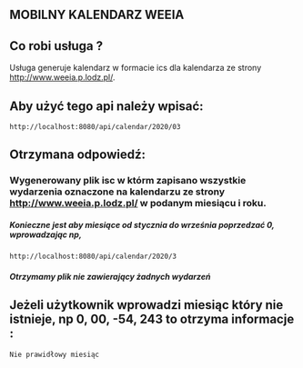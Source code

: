 ## MOBILNY KALENDARZ WEEIA

## Co robi usługa ? 
Usługa generuje kalendarz w formacie ics dla kalendarza ze strony http://www.weeia.p.lodz.pl/.

## Aby użyć tego api należy wpisać:
```
http://localhost:8080/api/calendar/2020/03
```
## Otrzymana odpowiedź:
### Wygenerowany plik isc w którm zapisano wszystkie wydarzenia oznaczone na kalendarzu ze strony http://www.weeia.p.lodz.pl/ w podanym miesiącu i roku.

##### Konieczne jest aby miesiące od stycznia do września poprzedzać 0, wprowadzając np,
```
http://localhost:8080/api/calendar/2020/3
```
##### Otrzymamy plik nie zawierający żadnych wydarzeń 

## Jeżeli użytkownik wprowadzi miesiąc który nie istnieje, np 0, 00, -54, 243 to otrzyma informacje :	
```
Nie prawidłowy miesiąc
```

